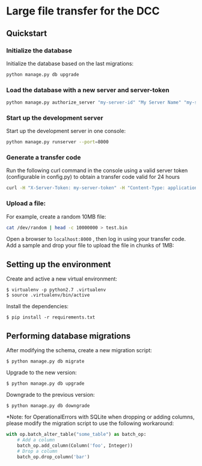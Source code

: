 # Large file transfer for the DCC


## Quickstart

### Initialize the database
Initialize the database based on the last migrations:
```sh
python manage.py db upgrade
```

### Load the database with a new server and server-token
```sh
python manage.py authorize_server "my-server-id" "My Server Name" "my-server-token"
```

### Start up the development server
Start up the development server in one console:
```sh
python manage.py runserver --port=8000
```

### Generate a transfer code
Run the following curl command in the console using a valid server token (configurable in config.py) to obtain a transfer code valid for 24 hours
```sh
curl -H "X-Server-Token: my-server-token" -H "Content-Type: application/json" -X POST -d '{"user":"your-user-id","name":"your-user-name","email":"your-user-email","duration":7}' http://localhost:8000/transfers/
```

### Upload a file:
For example, create a random 10MB file:
```sh
cat /dev/random | head -c 10000000 > test.bin
```

Open a browser to `localhost:8000` , then log in using your transfer code.
Add a sample and drop your file to upload the file in chunks of 1MB:


## Setting up the environment

Create and active a new virtual environment:
```
$ virtualenv -p python2.7 .virtualenv
$ source .virtualenv/bin/active
```

Install the dependencies:
```
$ pip install -r requirements.txt
```


## Performing database migrations

After modifying the schema, create a new migration script:
```
$ python manage.py db migrate
```

Upgrade to the new version:
```
$ python manage.py db upgrade
```

Downgrade to the previous version:
```
$ python manage.py db downgrade
```

*Note: for OperationalErrors with SQLite when dropping or adding columns, please modify
the migration script to use the following workaround:
```python
with op.batch_alter_table("some_table") as batch_op:
    # Add a column
    batch_op.add_column(Column('foo', Integer))
    # Drop a column
    batch_op.drop_column('bar')
```
